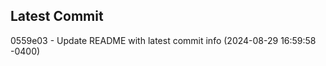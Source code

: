 
## Latest Commit
0559e03 - Update README with latest commit info (2024-08-29 16:59:58 -0400) <Yunxi-Zhou>
